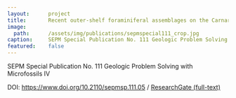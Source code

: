 ```yaml
---
layout:      project
title:       Recent outer-shelf foraminiferal assemblages on the Carnarvon Ramp and Northwestern Shelf of Western Australia
image:
  path:      /assets/img/publications/sepmspecial111_crop.jpg
caption:     SEPM Special Publication No. 111 Geologic Problem Solving with Microfossils IV
featured:    false
---
```


SEPM Special Publication No. 111 Geologic Problem Solving with Microfossils IV

DOI: <a href="https://www.doi.org/10.2110/sepmsp.111.05" target="_blank">https://www.doi.org/10.2110/sepmsp.111.05</a> / <a href="https://www.researchgate.net/publication/335989163_RECENT_OUTER-SHELF_FORAMINIFERAL_ASSEMBLAGES_ON_THE_CARNARVON_RAMP_AND_NORTHWESTERN_SHELF_OF_WESTERN_AUSTRALIA" target="_blank">ResearchGate (full-text)</a>